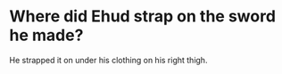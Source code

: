 # Where did Ehud strap on the sword he made?

He strapped it on under his clothing on his right thigh.
